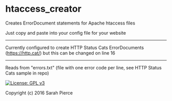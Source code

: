 # htaccess_creator
Creates ErrorDocument statements for Apache htaccess files

Just copy and paste into your config file for your website
***
Currently configured to create HTTP Status Cats ErrorDocuments (https://http.cat/)
but this can be changed on line 16
***
Reads from "errors.txt" (file with one error code per line, see HTTP Status Cats sample in repo)

[![License: GPL v3](https://img.shields.io/badge/License-GPL%20v3-blue.svg)](http://www.gnu.org/licenses/gpl-3.0)

Copyright (c) 2016 Sarah Pierce
